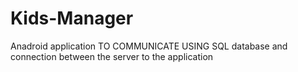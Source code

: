 # Kids-Manager

Anadroid application TO COMMUNICATE
USING SQL database and connection between the server to the application 

